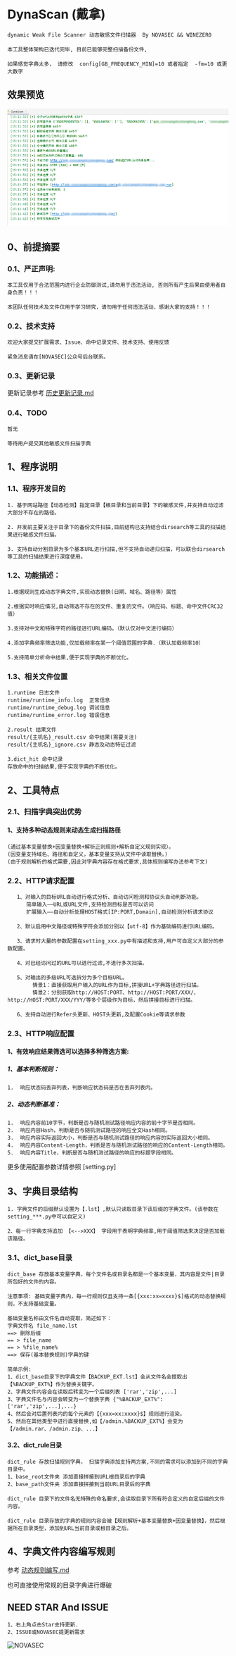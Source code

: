 # DynaScan (戴拿)

```
dynamic Weak File Scanner 动态敏感文件扫描器  By NOVASEC && WINEZER0

本工具整体架构已迭代完毕, 目前已能够完整扫描备份文件, 

如果感觉字典太多， 请修改  config[GB_FREQUENCY_MIN]=10 或者指定  -fm=10 或更大数字
```

## 效果预览

![-fm=10 扫描效果预览](doc/-fm=10.png)

## 0、前提摘要

### 0.1、严正声明:

```
本工具仅用于合法范围内进行企业防御测试,请勿用于违法活动, 否则所有产生后果由使用者自身负责！！！

本团队任何技术及文件仅用于学习研究，请勿用于任何违法活动，感谢大家的支持！！！
```

### 0.2、技术支持

```
欢迎大家提交扩展需求、Issue、命中记录文件、技术支持、使用反馈

紧急消息请在[NOVASEC]公众号后台联系。

```

### 0.3、更新记录
更新记录参考 [历史更新记录.md](历史更新记录.md)

### 0.4、TODO

```
暂无

等待用户提交其他敏感文件扫描字典
```

## 1、程序说明

### 1.1、程序开发目的

```
1. 基于网站路径【动态检测】指定目录【根目录和当前目录】下的敏感文件,并支持自动过滤大部分不存在的路径。

2. 开发前主要关注于目录下的备份文件扫描,目前结构已支持结合dirsearch等工具的扫描结果进行敏感文件扫描。

3. 支持自动分割目录为多个基本URL进行扫描,但不支持自动递归扫描，可以联合dirsearch等工具的扫描结果进行深度使用。
```

### 1.2、功能描述：

```
1.根据规则生成动态字典文件,实现动态替换(日期、域名、路径等）属性

2.根据实时响应情况,自动筛选不存在的文件、重复的文件。（响应码、标题、命中文件CRC32值）

3.支持对中文和特殊字符的路径进行URL编码。（默认仅对中文进行编码）

4.添加字典频率筛选功能,仅加载频率在某一个阈值范围的字典.（默认加载频率10）

5.支持简单分析命中结果,便于实现字典的不断优化。
```



### 1.3、相关文件位置

```
1.runtime 日志文件
runtime/runtime_info.log  正常信息 
runtime/runtime_debug.log 调试信息 
runtime/runtime_error.log 错误信息

2.result 结果文件
result/{主机名}_result.csv 命中结果(需要关注)
result/{主机名}_ignore.csv 静态及动态特征过滤

3.dict_hit 命中记录
存放命中的扫描结果,便于实现字典的不断优化。
```



## 2、工具特点

### 2.1、扫描字典突出优势

#### 1、支持多种动态规则来动态生成扫描路径

```
(通过基本变量替换+因变量替换+解析正则规则+解析自定义规则实现）。
(因变量支持域名、路径和自定义，基本变量支持从文件中读取替换。)
(由于规则解析的格式需要,因此对字典内容存在格式要求,具体规则编写办法参考下文)
```



### 2.2、HTTP请求配置

```
   1、对输入的目标URL自动进行格式分析、自动访问检测和协议头自动判断功能。
      简单输入——URL或URL文件,支持检测目标是否可以访问
      扩展输入——自动分析处理HOST格式[IP:PORT,Domain],自动检测分析请求协议

   2、默认启用中文路径或特殊字符会添加分别以【utf-8】作为基础编码进行URL编码。

   3、请求时大量的参数配置在setting_xxx.py中有描述和支持,用户可自定义大部分的参数配置。

   4、对已经访问过的URL可以进行过滤,不进行多次扫描。

   5、对输出的多级URL可选拆分为多个目标URL。
        情景1：直接获取用户输入的URL作为目标,拼接URL+字典路径进行扫描。 
        情景2：分别获取http://HOST:PORT、http://HOST:PORT/XXX/、http://HOST:PORT/XXX/YYY/等多个层级作为目标，然后拼接目标进行扫描。

   6、支持自动进行Refer头更新、HOST头更新,及配置Cookie等请求参数
```

### 2.3、HTTP响应配置

#### 1、有效响应结果筛选可以选择多种筛选方案:

##### 1、基本判断规则：

```
1.  响应状态码丢弃列表，判断响应状态码是否在丢弃列表内。
```

##### 2、动态判断基准：

```
1.  响应内容前10字节，判断是否与随机测试路径响应内容的前十字节是否相同。
2.  响应内容Hash，判断是否与随机测试路径的响应全文Hash相同。
3.  响应内容实际返回大小，判断是否与随机测试路径的响应内容的实际返回大小相同。
4.  响应内容Content-Length，判断是否与随机测试路径的响应的Content-Length相同。
5.  响应内容Title，判断是否与随机测试路径的响应的标题字段相同。
```

更多使用配置参数详情参照 [setting.py]



## 3、字典目录结构



```
1. 字典文件的后缀默认设置为【.lst】,默认只读取目录下该后缀的字典文件。(该参数在setting_***.py中可以自定义)

2、每一行字典支持追加 【<-->XXX】 字段用于表明字典频率,用于阈值筛选来决定是否加载该路径。
```



### 3.1、dict_base目录

```
dict_base 存放基本变量字典，每个文件名或目录名都是一个基本变量，其内容是文件|目录所包好的文件的内容。

注意事项: 基础变量字典内，每一行规则仅且支持一条[{xxx:xx=xxxx}$]格式的动态替换规则，不支持基础变量。

基础变量名称由文件名自动提取，简述如下：
字典文件名 file_name.lst 
==> 删除后缀 
== > file_name 
== > %file_name%
==> 保存(基本替换规则)字典的键 

简单示例: 
1、dict_base目录下的字典文件【BACKUP_EXT.lst】会从文件名会提取出【%BACKUP_EXT%】作为替换关键字。
2、字典文件内容会在读取后转变为一个后缀列表 ['rar','zip',...]
3、字典文件名与内容会转变为一个替换字典 {"%BACKUP_EXT%": ['rar','zip',...],...}
4、然后会对后置列表内的每个元素的【{xxx=xx:xxxx}$】规则进行渲染。
5、然后在其他类型中进行直接替换,如【/admin.%BACKUP_EXT%】会变为【/admin.rar、/admin.zip、...】
```



#### 3.2、dict_rule目录

```
dict_rule 存放扫描规则字典， 扫描字典添加支持两方案,不同的需求可以添加到不同的字典目录中。
1、base_root文件夹 添加直接拼接到URL根目录后的字典 
2、base_path文件夹 添加直接拼接到当前URL目录后的字典

dict_rule 目录下的文件名无特殊的命名要求,会读取目录下所有符合定义的自定后缀的文件内容。

dict_rule 目录存放的字典的规则内容会被【规则解析+基本变量替换+因变量替换】，然后根据所在目录类型，添加到URL当前目录或根目录之后。
```



## 4、字典文件内容编写规则

参考 [动态规则编写.md](动态规则编写.md)

也可直接使用常规的目录字典进行爆破



## NEED STAR And ISSUE

```
1、右上角点击Star支持更新.
2、ISSUE或NOVASEC提更新需求
```

![NOVASEC](doc/NOVASEC.jpg)
